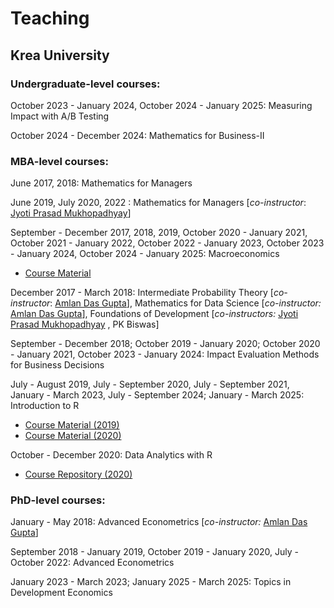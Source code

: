# Teaching

## **Krea University**


### **Undergraduate-level courses:**

October 2023 - January 2024, October 2024 - January 2025: Measuring Impact with A/B Testing

October 2024 - December 2024: Mathematics for Business-II

### **MBA-level courses:**

June 2017, 2018: Mathematics for Managers

June 2019, July 2020, 2022 : Mathematics for Managers [*co-instructor*: [Jyoti Prasad Mukhopadhyay](https://krea.edu.in/ifmrgsb/jyoti-p-mukhopadhyay/)]

September - December 2017, 2018, 2019, October 2020 - January 2021, October 2021 - January 2022, October 2022 - January 2023, October 2023 - January 2024, October 2024 - January 2025:  Macroeconomics

- [Course Material](https://www.google.com/url?q=https%3A%2F%2Fgithub.com%2Fmishrasumit09%2Fecon502&sa=D&sntz=1&usg=AFQjCNHuZACEKgBSc6NOKBmZ7vq_IegueA)

December 2017 - March 2018: Intermediate Probability Theory [*co-instructor*: [Amlan Das Gupta](https://jgu.edu.in/jsbf/faculty/amlan-das-gupta/)],  Mathematics for Data Science [*co-instructor:* [Amlan Das Gupta](https://jgu.edu.in/jsbf/faculty/amlan-das-gupta/)],  Foundations of Development [*co-instructors:* [Jyoti Prasad Mukhopadhyay](https://krea.edu.in/ifmrgsb/jyoti-p-mukhopadhyay/) , PK Biswas]

September - December 2018; October 2019 - January 2020; October 2020 - January 2021, October 2023 - January 2024: 
Impact Evaluation Methods for Business Decisions

July - August 2019, July - September 2020, July - September 2021, January - March 2023, July - September 2024; January - March 2025: Introduction to R

- [Course Material (2019)](https://www.google.com/url?q=https%3A%2F%2Fwww.dropbox.com%2Fsh%2Flyxeba6cgb8q8b3%2FAABAWHbOvNatBjTBewa5YAUpa%3Fdl%3D0&sa=D&sntz=1&usg=AFQjCNEkZFnp_o056zB506Cn6Sn-c_67dw)
- [Course Material (2020)](https://github.com/sumitrmishra/intro-r-workshop)

October - December 2020: Data Analytics with R

- [Course Repository (2020)](https://github.com/sumitrmishra/data504)

### **PhD-level courses:**

January - May 2018: Advanced Econometrics [*co-instructor:* [Amlan Das Gupta](https://jgu.edu.in/jsbf/faculty/amlan-das-gupta/)]

September 2018 - January 2019, October 2019 - January 2020, July - October 2022:  Advanced Econometrics

January 2023 - March 2023; January 2025 - March 2025: Topics in Development Economics